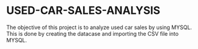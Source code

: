 # USED-CAR-SALES-ANALYSIS
The objective of this project is to analyze used car sales by using MYSQL. This is done by creating the datacase and importing the CSV file into MYSQL.
